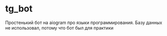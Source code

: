 # tg_bot
Простенький бот на aiogram про языки программирования. Базу данных не использовал, потому что бот был для практики
